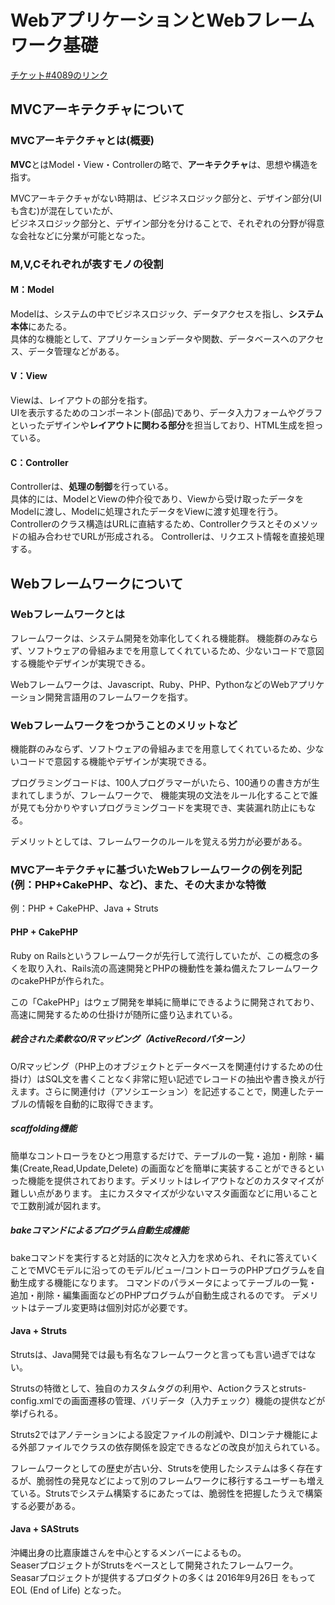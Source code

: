 # WebアプリケーションとWebフレームワーク基礎

[チケット#4089のリンク](https://redmine.syon.co.jp/issues/4089)

## MVCアーキテクチャについて

### MVCアーキテクチャとは(概要)

**MVC**とはModel・View・Controllerの略で、**アーキテクチャ**は、思想や構造を指す。

MVCアーキテクチャがない時期は、ビジネスロジック部分と、デザイン部分(UIも含む)が混在していたが、  
ビジネスロジック部分と、デザイン部分を分けることで、それぞれの分野が得意な会社などに分業が可能となった。


### M,V,Cそれぞれが表すモノの役割
#### M：Model
Modelは、システムの中でビジネスロジック、データアクセスを指し、**システム本体**にあたる。  
具体的な機能として、アプリケーションデータや関数、データベースへのアクセス、データ管理などがある。

#### V：View
Viewは、レイアウトの部分を指す。  
UIを表示するためのコンポーネント(部品)であり、データ入力フォームやグラフといったデザインや**レイアウトに関わる部分**を担当しており、HTML生成を担っている。

#### C：Controller
Controllerは、**処理の制御**を行っている。  
具体的には、ModelとViewの仲介役であり、Viewから受け取ったデータをModelに渡し、Modelに処理されたデータをViewに渡す処理を行う。  
Controllerのクラス構造はURLに直結するため、Controllerクラスとそのメソッドの組み合わせでURLが形成される。
Controllerは、リクエスト情報を直接処理する。

## Webフレームワークについて

### Webフレームワークとは
フレームワークは、システム開発を効率化してくれる機能群。
機能群のみならず、ソフトウェアの骨組みまでを用意してくれているため、少ないコードで意図する機能やデザインが実現できる。

Webフレームワークは、Javascript、Ruby、PHP、PythonなどのWebアプリケーション開発言語用のフレームワークを指す。

### Webフレームワークをつかうことのメリットなど
機能群のみならず、ソフトウェアの骨組みまでを用意してくれているため、少ないコードで意図する機能やデザインが実現できる。

プログラミングコードは、100人プログラマーがいたら、100通りの書き方が生まれてしまうが、フレームワークで、
機能実現の文法をルール化することで誰が見ても分かりやすいプログラミングコードを実現でき、実装漏れ防止にもなる。

デメリットとしては、フレームワークのルールを覚える労力が必要がある。

### MVCアーキテクチャに基づいたWebフレームワークの例を列記(例：PHP+CakePHP、など)、また、その大まかな特徴

例：PHP + CakePHP、Java + Struts

#### PHP + CakePHP
Ruby on Railsというフレームワークが先行して流行していたが、この概念の多くを取り入れ、Rails流の高速開発とPHPの機動性を兼ね備えたフレームワークのcakePHPが作られた。

この「CakePHP」はウェブ開発を単純に簡単にできるように開発されており、高速に開発するための仕掛けが随所に盛り込まれている。

##### 統合された柔軟なO/Rマッピング（ActiveRecordパターン）

O/Rマッピング（PHP上のオブジェクトとデータベースを関連付けするための仕掛け）はSQL文を書くことなく非常に短い記述でレコードの抽出や書き換えが行えます。さらに関連付け（アソシエーション）を記述することで，関連したテーブルの情報を自動的に取得できます。

##### scaffolding機能

簡単なコントローラをひとつ用意するだけで、テーブルの一覧・追加・削除・編集(Create,Read,Update,Delete) の画面などを簡単に実装することができるといった機能を提供されております。デメリットはレイアウトなどのカスタマイズが難しい点があります。
主にカスタマイズが少ないマスタ画面などに用いることで工数削減が図れます。

##### bakeコマンドによるプログラム自動生成機能

bakeコマンドを実行すると対話的に次々と入力を求められ、それに答えていくことでMVCモデルに沿ってのモデル/ビュー/コントローラのPHPプログラムを自動生成する機能になります。
コマンドのパラメータによってテーブルの一覧・追加・削除・編集画面などのPHPプログラムが自動生成されるのです。
デメリットはテーブル変更時は個別対応が必要です。

#### Java +  Struts

Strutsは、Java開発では最も有名なフレームワークと言っても言い過ぎではない。

Strutsの特徴として、独自のカスタムタグの利用や、Actionクラスとstruts-config.xmlでの画面遷移の管理、バリデータ（入力チェック）機能の提供などが挙げられる。

Struts2ではアノテーションによる設定ファイルの削減や、DIコンテナ機能による外部ファイルでクラスの依存関係を設定できるなどの改良が加えられている。

フレームワークとしての歴史が古い分、Strutsを使用したシステムは多く存在するが、脆弱性の発見などによって別のフレームワークに移行するユーザーも増えている。Strutsでシステム構築するにあたっては、脆弱性を把握したうえで構築する必要がある。

#### Java + SAStruts

沖縄出身の比嘉康雄さんを中心とするメンバーによるもの。  
SeaserプロジェクトがStrutsをベースとして開発されたフレームワーク。  
Seasarプロジェクトが提供するプロダクトの多くは 2016年9月26日 をもって EOL (End of Life) となった。
